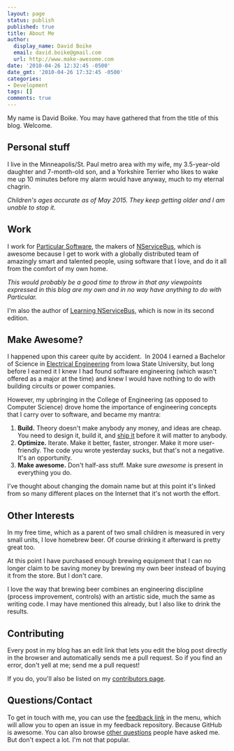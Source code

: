 ```yaml
---
layout: page
status: publish
published: true
title: About Me
author:
  display_name: David Boike
  email: david.boike@gmail.com
  url: http://www.make-awesome.com
date: '2010-04-26 12:32:45 -0500'
date_gmt: '2010-04-26 17:32:45 -0500'
categories:
- Development
tags: []
comments: true
---
```


My name is David Boike. You may have gathered that from the title of this blog. Welcome.

## Personal stuff

I live in the Minneapolis/St. Paul metro area with my wife, my 3.5-year-old daughter and 7-month-old son, and a Yorkshire Terrier who likes to wake me up 10 minutes before my alarm would have anyway, much to my eternal chagrin.

*Children's ages accurate as of May 2015. They keep getting older and I am unable to stop it.*

## Work

I work for [Particular Software](http://particular.net/), the makers of [NServiceBus](http://particular.net/NServiceBus), which is awesome because I get to work with a globally distributed team of amazingly smart and talented people, using software that I love, and do it all from the comfort of my own home.

*This would probably be a good time to throw in that any viewpoints expressed in this blog are my own and in no way have anything to do with Particular.*

I'm also the author of [Learning NServiceBus](https://www.packtpub.com/application-development/learning-nservicebus-second-edition), which is now in its second edition.

## Make Awesome?

I happened upon this career quite by accident.  In 2004 I earned a Bachelor of Science in [Electrical Engineering](http://www.ece.iastate.edu/) from Iowa State University, but long before I earned it I knew I had found software engineering (which wasn't offered as a major at the time) and knew I would have nothing to do with building circuits or power companies.

However, my upbringing in the College of Engineering (as opposed to Computer Science) drove home the importance of engineering concepts that I carry over to software, and became my mantra:

1. **Build.** Theory doesn't make anybody any money, and ideas are cheap. You need to design it, build it, and [ship it](http://www.joelonsoftware.com/items/2009/09/23.html) before it will matter to anybody.
2. **Optimize.** Iterate. Make it better, faster, stronger. Make it more user-friendly. The code you wrote yesterday sucks, but that's not a negative. It's an opportunity.
3.  **Make awesome.** Don't half-ass stuff. Make sure *awesome* is present in everything you do.

I've thought about changing the domain name but at this point it's linked from so many different places on the Internet that it's not worth the effort.

## Other Interests

In my free time, which as a parent of two small children is measured in very small units, I love homebrew beer. Of course drinking it afterward is pretty great too.

At this point I have purchased enough brewing equipment that I can no longer claim to be saving money by brewing my own beer instead of buying it from the store. But I don't care.

I love the way that brewing beer combines an engineering discipline (process improvement, controls) with an artistic side, much the same as writing code. I may have mentioned this already, but I also like to drink the results.

## Contributing

Every post in my blog has an edit link that lets you edit the blog post directly in the browser and automatically sends me a pull request. So if you find an error, don't yell at me; send me a pull request!

If you do, you'll also be listed on my [contributors page](/contributors/).

## Questions/Contact

To get in touch with me, you can use the [feedback link](https://github.com/DavidBoike/feedback/issues/new) in the menu, which will allow you to open an issue in my feedback repository. Because GitHub is awesome. You can also browse [other questions](https://github.com/DavidBoike/feedback/issues?q=is%3Aissue) people have asked me. But don't expect a lot. I'm not that popular.

